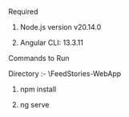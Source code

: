  Required

1) Node.js version v20.14.0


2) Angular CLI: 13.3.11


Commands to Run

Directory :- \FeedStories-WebApp

1) npm install

2) ng serve

